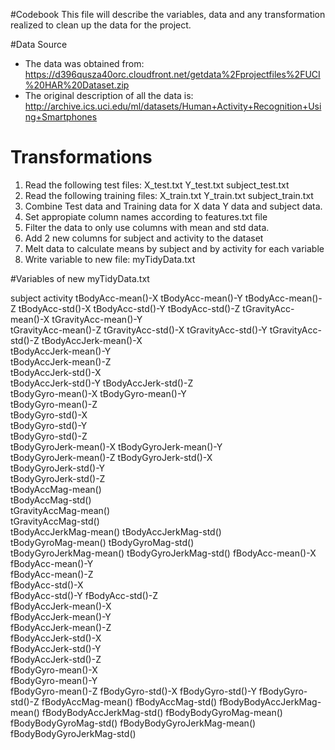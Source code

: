 #Codebook
This file will describe the variables, data and any transformation realized to clean up the data for the project.

#Data Source

- The data was obtained from: https://d396qusza40orc.cloudfront.net/getdata%2Fprojectfiles%2FUCI%20HAR%20Dataset.zip 
- The original description of all the data is: http://archive.ics.uci.edu/ml/datasets/Human+Activity+Recognition+Using+Smartphones 

# Transformations

1. Read the following test files:
X_test.txt
Y_test.txt
subject_test.txt
2. Read the following training files:
X_train.txt
Y_train.txt
subject_train.txt
3. Combine Test data and Training data for X data Y data and subject data.
4. Set appropiate column names according to features.txt file
5. Filter the data to only use columns with mean and std data.
6. Add 2 new columns for subject and activity to the dataset
7. Melt data to calculate means by subject and by activity for each variable
8. Write variable to new file: myTidyData.txt

#Variables of new myTidyData.txt

subject
activity
tBodyAcc-mean()-X
tBodyAcc-mean()-Y
tBodyAcc-mean()-Z
tBodyAcc-std()-X
tBodyAcc-std()-Y
tBodyAcc-std()-Z
tGravityAcc-mean()-X
tGravityAcc-mean()-Y	
tGravityAcc-mean()-Z
tGravityAcc-std()-X	
tGravityAcc-std()-Y	
tGravityAcc-std()-Z	
tBodyAccJerk-mean()-X	
tBodyAccJerk-mean()-Y	
tBodyAccJerk-mean()-Z	
tBodyAccJerk-std()-X	
tBodyAccJerk-std()-Y
tBodyAccJerk-std()-Z	
tBodyGyro-mean()-X
tBodyGyro-mean()-Y	
tBodyGyro-mean()-Z	
tBodyGyro-std()-X	
tBodyGyro-std()-Y	
tBodyGyro-std()-Z	
tBodyGyroJerk-mean()-X
tBodyGyroJerk-mean()-Y	
tBodyGyroJerk-mean()-Z
tBodyGyroJerk-std()-X	
tBodyGyroJerk-std()-Y	
tBodyGyroJerk-std()-Z	
tBodyAccMag-mean()	
tBodyAccMag-std()	
tGravityAccMag-mean()	
tGravityAccMag-std()	
tBodyAccJerkMag-mean()
tBodyAccJerkMag-std()	
tBodyGyroMag-mean()
tBodyGyroMag-std()	
tBodyGyroJerkMag-mean()
tBodyGyroJerkMag-std()
fBodyAcc-mean()-X
fBodyAcc-mean()-Y	
fBodyAcc-mean()-Z	
fBodyAcc-std()-X	
fBodyAcc-std()-Y
fBodyAcc-std()-Z	
fBodyAccJerk-mean()-X	
fBodyAccJerk-mean()-Y	
fBodyAccJerk-mean()-Z	
fBodyAccJerk-std()-X	
fBodyAccJerk-std()-Y	
fBodyAccJerk-std()-Z	
fBodyGyro-mean()-X	
fBodyGyro-mean()-Y	
fBodyGyro-mean()-Z	fBodyGyro-std()-X	fBodyGyro-std()-Y	fBodyGyro-std()-Z	fBodyAccMag-mean()	fBodyAccMag-std()
fBodyBodyAccJerkMag-mean()	fBodyBodyAccJerkMag-std()	fBodyBodyGyroMag-mean()	fBodyBodyGyroMag-std()
fBodyBodyGyroJerkMag-mean()	fBodyBodyGyroJerkMag-std()
